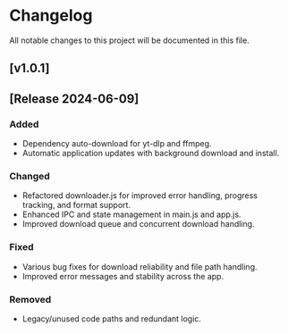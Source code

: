 # Changelog

All notable changes to this project will be documented in this file.

## [v1.0.1]

## [Release 2024-06-09]

### Added

- Dependency auto-download for yt-dlp and ffmpeg.
- Automatic application updates with background download and install.

### Changed

- Refactored downloader.js for improved error handling, progress tracking, and format support.
- Enhanced IPC and state management in main.js and app.js.
- Improved download queue and concurrent download handling.

### Fixed

- Various bug fixes for download reliability and file path handling.
- Improved error messages and stability across the app.

### Removed

- Legacy/unused code paths and redundant logic.
